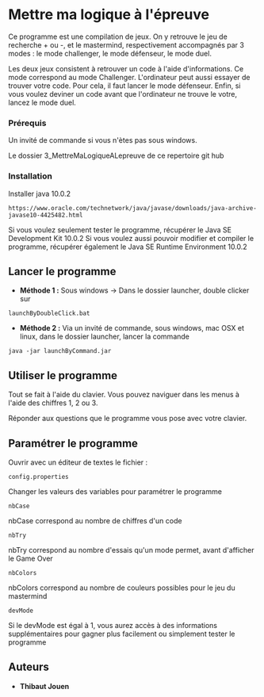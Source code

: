 # Mettre ma logique à l'épreuve

Ce programme est une compilation de jeux. On y retrouve le jeu de recherche + ou -, et le mastermind, respectivement accompagnés par 3 modes : le mode challenger, le mode défenseur, le mode duel.

Les deux jeux consistent à retrouver un code à l'aide d'informations. Ce mode correspond au mode Challenger. L'ordinateur peut aussi essayer de trouver votre code. Pour cela, il faut lancer le mode défenseur. Enfin, si vous voulez deviner un code avant que l'ordinateur ne trouve le votre, lancez le mode duel.

### Prérequis

Un invité de commande si vous n'ètes pas sous windows.

Le dossier 3_MettreMaLogiqueALepreuve de ce repertoire git hub

### Installation

Installer java 10.0.2

```
https://www.oracle.com/technetwork/java/javase/downloads/java-archive-javase10-4425482.html
```

Si vous voulez seulement tester le programme, récupérer le Java SE Development Kit 10.0.2
Si vous voulez aussi pouvoir modifier et compiler le programme, récupérer également le Java SE Runtime Environment 10.0.2

## Lancer le programme

* **Méthode 1 :** Sous windows
-> Dans le dossier launcher, double clicker sur

```
launchByDoubleClick.bat
```

* **Méthode 2 :** Via un invité de commande, sous windows, mac OSX
et linux, dans le dossier launcher, lancer la commande 

```
java -jar launchByCommand.jar
```

## Utiliser le programme

Tout se fait à l'aide du clavier. Vous pouvez naviguer dans les menus à l'aide des chiffres 1, 2 ou 3.

Réponder aux questions que le programme vous pose avec votre clavier.

## Paramétrer le programme

Ouvrir avec un éditeur de textes le fichier : 

```
config.properties
```

Changer les valeurs des variables pour paramétrer le programme

```
nbCase
```
nbCase correspond au nombre de chiffres d'un code

```
nbTry
```
nbTry correspond au nombre d'essais qu'un mode permet, avant d'afficher le Game Over

```
nbColors
```
nbColors correspond au nombre de couleurs possibles pour le jeu du mastermind

```
devMode
```
Si le devMode est égal à 1, vous aurez accès à des informations supplémentaires pour gagner plus facilement ou simplement tester le programme

## Auteurs

* **Thibaut Jouen**

